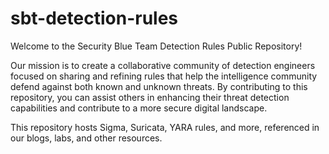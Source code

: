 # sbt-detection-rules

Welcome to the Security Blue Team Detection Rules Public Repository!

Our mission is to create a collaborative community of detection engineers focused on sharing and refining rules that help the intelligence community defend against both known and unknown threats. By contributing to this repository, you can assist others in enhancing their threat detection capabilities and contribute to a more secure digital landscape.

This repository hosts Sigma, Suricata, YARA rules, and more, referenced in our blogs, labs, and other resources.
